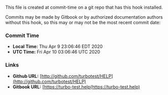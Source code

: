 This file is created at commit-time on a git repo that has this hook installed.

Commits may be made by Gitbook or by authorized documentation authors without this hook,
so this may or may not be the most recent commit date:

### Commit Time

* **Local Time:** Thu Apr  9 23:06:46 EDT 2020
* **UTC Time:**   Fri Apr 10 03:06:46 UTC 2020

### Links

* **Github URL:** [http://github.com/turbotest/HELP](http://github.com/turbotest/HELP)
* **Gitbook URL:** [https://turbo-test.help(https://turbo-test.help)

